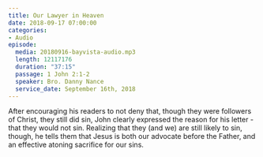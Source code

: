 ```yaml
---
title: Our Lawyer in Heaven
date: 2018-09-17 07:00:00
categories:
- Audio
episode:
  media: 20180916-bayvista-audio.mp3
  length: 12117176
  duration: "37:15"
  passage: 1 John 2:1-2
  speaker: Bro. Danny Nance
  service_date: September 16th, 2018
---
```

After encouraging his readers to not deny that, though they were followers of Christ, they still did sin, John clearly expressed the reason for his letter - that they would not sin. Realizing that they (and we) are still likely to sin, though, he tells them that Jesus is both our advocate before the Father, and an effective atoning sacrifice for our sins.